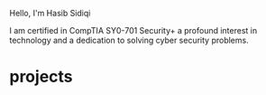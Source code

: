 Hello, I'm Hasib Sidiqi

I am certified in CompTIA SY0-701 Security+ a profound interest in technology and a dedication to solving cyber security problems. 

# projects 



 

